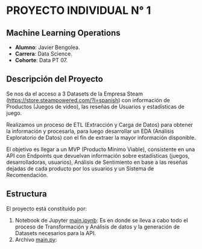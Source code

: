 # PROYECTO INDIVIDUAL N° 1

## Machine Learning Operations

* **Alumno**: Javier Bengolea.
* **Carrera**: Data Science.
* **Cohorte**: Data PT 07.

## Descripción del Proyecto

Se nos da el acceso a 3 Datasets de la Empresa Steam (https://store.steampowered.com/?l=spanish) con información de Productos (Juegos de video), las reseñas de Usuarios y estadísticas de juego.

Realizamos un proceso de ETL (Extracción y Carga de Datos) para obtener la información y procesarla, para luego desarrollar un EDA (Análisis Exploratorio de Datos) con el fin de extraer la mayor información disponible.

El objetivo es llegar a un MVP (Producto Mínimo Viable), consistente en una API con Endpoints que devuelvan información sobre estadísticas (juegos, desarrolladoras, usuarios), Análisis de Sentimiento en base a las reseñas dejadas de cada producto por los usuarios y un Sistema de Recomendación.

## Estructura

El proyecto está constituido por:

1. Notebook de Jupyter [main.ipynb](https://github.com/javierbengolea/PI_ML_OPS/blob/master/main.ipynb): Es en donde se lleva a cabo todo el proceso de Transformación y Análisis de datos y la generación de Datasets necesarios para la API.
2. Archivo [main.py](https://github.com/javierbengolea/PI_ML_OPS/blob/master/main.py): 



